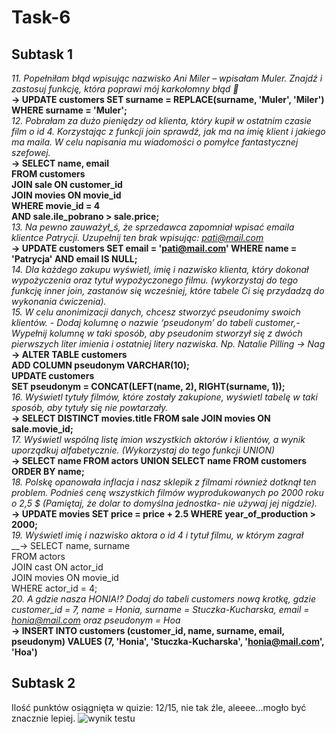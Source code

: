 # Task-6  <br>
## Subtask 1  <br>
*11. Popełniłam błąd wpisując nazwisko Ani Miler – wpisałam Muler. Znajdź i zastosuj funkcję, która poprawi mój karkołomny błąd 🙈* <br>
__→ UPDATE customers SET surname = REPLACE(surname, 'Muler', 'Miler') WHERE surname = 'Muler';__ <br>
*12. Pobrałam za dużo pieniędzy od klienta, który kupił w ostatnim czasie film o id 4. Korzystając z funkcji join sprawdź, jak ma na imię klient i jakiego ma maila. W celu napisania mu wiadomości o pomyłce fantastycznej szefowej.*<br>
__→ SELECT name, email <br>FROM customers <br>JOIN sale ON customer_id <br>JOIN movies ON movie_id <br>WHERE movie_id = 4<br>AND sale.ile_pobrano > sale.price;__<br>
*13. Na pewno zauważył_ś, że sprzedawca zapomniał wpisać emaila klientce Patrycji. Uzupełnij ten brak wpisując: pati@mail.com* <br>
__→ UPDATE customers SET email = 'pati@mail.com' WHERE name = 'Patrycja' AND email IS NULL;__ <br>
*14. Dla każdego zakupu wyświetl, imię i nazwisko klienta, który dokonał wypożyczenia oraz tytuł wypożyczonego filmu. (wykorzystaj do tego funkcję inner join, zastanów się wcześniej, które tabele Ci się przydadzą do wykonania ćwiczenia).* <br>
*15. W celu anonimizacji danych, chcesz stworzyć pseudonimy swoich klientów. - Dodaj kolumnę o nazwie ‘pseudonym’ do tabeli customer,- Wypełnij kolumnę w taki sposób, aby pseudonim stworzył się z dwóch pierwszych liter imienia i ostatniej litery nazwiska. Np. Natalie Pilling → Nag* <br>
__→ ALTER TABLE customers <br>ADD COLUMN pseudonym VARCHAR(10);<br>UPDATE customers<br>SET pseudonym = CONCAT(LEFT(name, 2), RIGHT(surname, 1));__ <br>
*16. Wyświetl tytuły filmów, które zostały zakupione, wyświetl tabelę w taki sposób, aby tytuły się nie powtarzały.* <br>
__→ SELECT DISTINCT movies.title FROM sale JOIN movies ON sale.movie_id;__ <br>
*17. Wyświetl wspólną listę imion wszystkich aktorów i klientów, a wynik uporządkuj alfabetycznie. (Wykorzystaj do tego funkcji UNION)* <br>
__→ SELECT name FROM actors UNION SELECT name FROM customers ORDER BY name;__ <br>
*18. Polskę opanowała inflacja i nasz sklepik z filmami również dotknął ten problem. Podnieś cenę wszystkich filmów wyprodukowanych po 2000 roku o 2,5 $ (Pamiętaj, że dolar to domyślna jednostka- nie używaj jej nigdzie).* <br>
__→ UPDATE movies SET price = price + 2.5 WHERE year_of_production > 2000;__ <br>
*19. Wyświetl imię i nazwisko aktora o id 4 i tytuł filmu, w którym zagrał* <br>
__→ SELECT name, surname<br>FROM actors<br>JOIN cast ON actor_id<br>JOIN movies ON movie_id<br>WHERE actor_id = 4;<br>
*20. A gdzie nasza HONIA!? Dodaj do tabeli customers nową krotkę, gdzie customer_id = 7, name = Honia, surname = Stuczka-Kucharska, email = honia@mail.com oraz pseudonym = Hoa* <br>
__→ INSERT INTO customers (customer_id, name, surname, email, pseudonym) VALUES (7, 'Honia', 'Stuczka-Kucharska', 'honia@mail.com', 'Hoa')__
## Subtask 2
Ilość punktów osiągnięta w quizie: 12/15, nie tak źle, aleeee...mogło być znacznie lepiej.
![wynik testu](https://github.com/ZwierzAlex/Task-6/assets/131251044/86c9cabf-55d3-4ac0-9c39-6c29faec597d)
